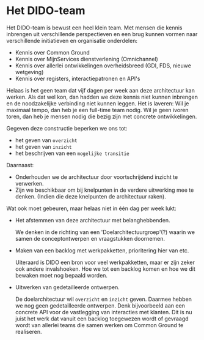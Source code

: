 # Het DIDO-team

Het DIDO-team is bewust een heel klein team. Met mensen die kennis inbrengen uit verschillende perspectieven en een brug kunnen vormen naar verschillende initiatieven en organisatie onderdelen:

- Kennis over Common Ground
- Kennis over MijnServices dienstverlening (Omnichannel)
- Kennis over allerlei ontwikkelingen overheidsbreed (GDI, FDS, nieuwe wetgeving)
- Kennis over registers, interactiepatronen en API's

Helaas is het geen team dat vijf dagen per week aan deze architectuur kan werken. Als dat wel kon, dan hadden we deze kennis niet kunnen inbrengen en de noodzakelijke verbinding niet kunnen leggen. Het is laveren: Wil je maximaal tempo, dan heb je een full-time team nodig. Wil je geen ivoren toren, dan heb je mensen nodig die bezig zijn met concrete ontwikkelingen.

Gegeven deze constructie beperken we ons tot:

- het geven van `overzicht`
- het geven van `inzicht`
- het beschrijven van een `mogelijke transitie`

Daarnaast:

- Onderhouden we de architectuur door voortschrijdend inzicht te verwerken.
- Zijn we beschikbaar om bij knelpunten in de verdere uitwerking mee te denken. (Indien die deze knelpunten de architectuur raken).

Wat ook moet gebeuren, maar helaas niet in één dag per week lukt:

- Het afstemmen van deze architectuur met belanghebbenden.

  We denken in de richting van een 'Doelarchitectuurgroep'(?) waarin we samen de conceptontwerpen en vraagstukken doornemen.

- Maken van een backlog met werkpakketten, prioritering hier van etc.

  Uiteraard is DIDO een bron voor veel werkpakketten, maar er zijn zeker ook andere invalshoeken. Hoe we tot een backlog komen en hoe we dit bewaken moet nog bepaald worden.

- Uitwerken van gedetailleerde ontwerpen.

  De doelarchitectuur wil `overzicht` en `inzicht` geven. Daarmee hebben we nog geen gedetailleerde ontwerpen. Denk bijvoorbeeld aan een concrete API voor de vastlegging van interacties met klanten. Dit is nu juist het werk dat vanuit een backlog toegewezen wordt of gevraagd wordt van allerlei teams die samen werken om Common Ground te realiseren.
